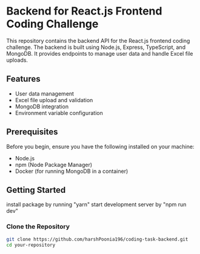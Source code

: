 # Backend for React.js Frontend Coding Challenge

This repository contains the backend API for the React.js frontend coding challenge. The backend is built using Node.js, Express, TypeScript, and MongoDB. It provides endpoints to manage user data and handle Excel file uploads.

## Features

- User data management
- Excel file upload and validation
- MongoDB integration
- Environment variable configuration

## Prerequisites

Before you begin, ensure you have the following installed on your machine:

- Node.js
- npm (Node Package Manager)
- Docker (for running MongoDB in a container)

## Getting Started

install package by running "yarn"
start development server by "npm run dev"

### Clone the Repository

```sh
git clone https://github.com/harshPoonia196/coding-task-backend.git
cd your-repository
```
